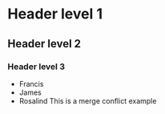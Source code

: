 # Header level 1
## Header level 2
### Header level 3
- Francis
- James
- Rosalind
This is a merge conflict example

